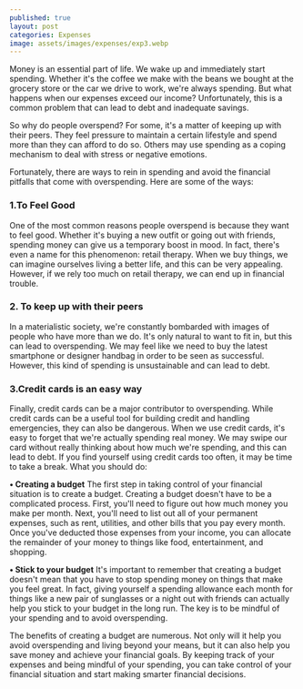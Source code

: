 ```yaml
---
published: true
layout: post
categories: Expenses
image: assets/images/expenses/exp3.webp
---
```

Money is an essential part of life. We wake up and immediately start spending. Whether it's the coffee we make with the beans we bought at the grocery store or the car we drive to work, we're always spending. But what happens when our expenses exceed our income? Unfortunately, this is a common problem that can lead to debt and inadequate savings.

So why do people overspend? For some, it's a matter of keeping up with their peers. They feel pressure to maintain a certain lifestyle and spend more than they can afford to do so. Others may use spending as a coping mechanism to deal with stress or negative emotions.

Fortunately, there are ways to rein in spending and avoid the financial pitfalls that come with overspending. Here are some of the ways: 

### 1.To Feel Good
One of the most common reasons people overspend is because they want to feel good. Whether it's buying a new outfit or going out with friends, spending money can give us a temporary boost in mood. In fact, there's even a name for this phenomenon: retail therapy. When we buy things, we can imagine ourselves living a better life, and this can be very appealing. However, if we rely too much on retail therapy, we can end up in financial trouble.

### 2. To keep up with their peers
In a materialistic society, we're constantly bombarded with images of people who have more than we do. It's only natural to want to fit in, but this can lead to overspending. We may feel like we need to buy the latest smartphone or designer handbag in order to be seen as successful. However, this kind of spending is unsustainable and can lead to debt.

### 3.Credit cards is an easy way
Finally, credit cards can be a major contributor to overspending. While credit cards can be a useful tool for building credit and handling emergencies, they can also be dangerous. When we use credit cards, it's easy to forget that we're actually spending real money. We may swipe our card without really thinking about how much we're spending, and this can lead to debt. If you find yourself using credit cards too often, it may be time to take a break.
What you should do:

**•	Creating a budget**
The first step in taking control of your financial situation is to create a budget. Creating a budget doesn't have to be a complicated process. First, you'll need to figure out how much money you make per month. Next, you'll need to list out all of your permanent expenses, such as rent, utilities, and other bills that you pay every month. Once you've deducted those expenses from your income, you can allocate the remainder of your money to things like food, entertainment, and shopping.

**•	Stick to your budget**
It's important to remember that creating a budget doesn't mean that you have to stop spending money on things that make you feel great. In fact, giving yourself a spending allowance each month for things like a new pair of sunglasses or a night out with friends can actually help you stick to your budget in the long run. The key is to be mindful of your spending and to avoid overspending.

The benefits of creating a budget are numerous. Not only will it help you avoid overspending and living beyond your means, but it can also help you save money and achieve your financial goals. By keeping track of your expenses and being mindful of your spending, you can take control of your financial situation and start making smarter financial decisions.
